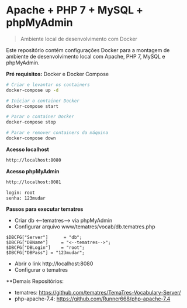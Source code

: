 # Apache + PHP 7 + MySQL + phpMyAdmin
> Ambiente local de desenvolvimento com Docker

Este repositório contém configurações Docker para a montagem de ambiente de desenvolvimento local com Apache, PHP 7, MySQL e phpMyAdmin.

**Pré requisitos:** Docker e Docker Compose

```bash
# Criar e levantar os containers
docker-compose up -d

# Iniciar o container Docker
docker-compose start

# Parar o container Docker
docker-compose stop

# Parar e remover containers da máquina
docker-compose down
```

**Acesso localhost**
```txt
http://localhost:8080
```

**Acesso phpMyAdmin**
```txt
http://localhost:8081

login: root
senha: 123mudar
```

**Passos para executar tematres**
- Criar db <--tematres--> via phpMyAdmin
- Configurar arquivo www/tematres/vocab/db.tematres.php

```
$DBCFG["Server"]      = "db";
$DBCFG["DBName"]     = "<--tematres-->";
$DBCFG["DBLogin"]    = "root";
$DBCFG["DBPass"] = "123mudar";
```

- Abrir o link http://localhost:8080
- Configurar o tematres 

**Demais Repositórios:

- tematres: https://github.com/tematres/TemaTres-Vocabulary-Server/
- php-apache-7.4: https://github.com/Runner668/php-apache-7.4 
